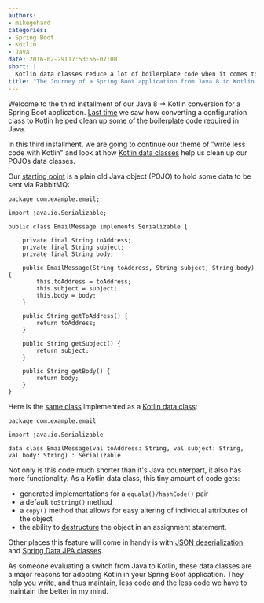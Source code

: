 ```yaml
---
authors:
- mikegehard
categories:
- Spring Boot
- Kotlin
- Java
date: 2016-02-29T17:53:56-07:00
short: |
  Kotlin data classes reduce a lot of boilerplate code when it comes to writing POJOs that are used for data exchange.
title: "The Journey of a Spring Boot application from Java 8 to Kotlin, part 3: Data Classes"
---
```


Welcome to the third installment of our Java 8 -> Kotlin conversion for a Spring Boot application. [Last time](/post/spring-boot-configuration-in-kotlin/) we saw how converting a configuration class to Kotlin helped clean up some of the boilerplate code required in Java.

In this third installment, we are going to continue our theme of "write less code with Kotlin" and look at how [Kotlin data classes](https://kotlinlang.org/docs/reference/data-classes.html) help us clean up our POJOs data classes.

Our [starting point](https://github.com/mikegehard/user-management-evolution-kotlin/blob/83883fee6dac3cb06e10bd6a510403cbe3e1ef62/components/email/src/main/java/com/example/email/EmailMessage.java) is a plain old Java object (POJO) to hold some data to be sent via RabbitMQ:

```
package com.example.email;

import java.io.Serializable;

public class EmailMessage implements Serializable {

    private final String toAddress;
    private final String subject;
    private final String body;

    public EmailMessage(String toAddress, String subject, String body) {
        this.toAddress = toAddress;
        this.subject = subject;
        this.body = body;
    }

    public String getToAddress() {
        return toAddress;
    }

    public String getSubject() {
        return subject;
    }

    public String getBody() {
        return body;
    }
}

```

Here is the [same class](https://github.com/mikegehard/user-management-evolution-kotlin/blob/f137c5ec25a2a575c30113a3260f55af6d0285ed/components/email/src/main/kotlin/com/example/email/EmailMessage.kt) implemented as a [Kotlin data class](https://kotlinlang.org/docs/reference/data-classes.html):

```
package com.example.email

import java.io.Serializable

data class EmailMessage(val toAddress: String, val subject: String, val body: String) : Serializable

```

Not only is this code much shorter than it's Java counterpart, it also has more functionality. As a Kotlin data class, this tiny amount of code gets:

* generated implementations for a `equals()/hashCode()` pair
* a default `toString()` method
* a `copy()` method that allows for easy altering of individual attributes of the object
* the ability to [destructure](https://kotlinlang.org/docs/reference/data-classes.html#data-classes-and-destructuring-declarations) the object in an assignment statement.

Other places this feature will come in handy is with [JSON deserialization](https://spring.io/blog/2016/02/15/developing-spring-boot-applications-with-kotlin#jackson-kotlin-module) and [Spring Data JPA classes](https://spring.io/blog/2016/02/15/developing-spring-boot-applications-with-kotlin#jackson-kotlin-module).

As someone evaluating a switch from Java to Kotlin, these data classes are a major reasons for adopting Kotlin in your Spring Boot application. They help you write, and thus maintain, less code and the less code we have to maintain the better in my mind.
